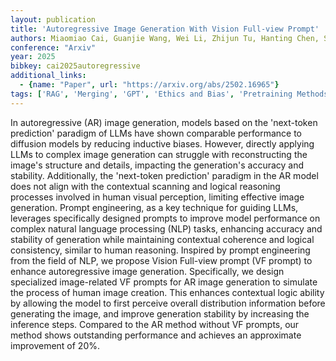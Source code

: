 ```yaml
---
layout: publication
title: 'Autoregressive Image Generation With Vision Full-view Prompt'
authors: Miaomiao Cai, Guanjie Wang, Wei Li, Zhijun Tu, Hanting Chen, Shaohui Lin, Jie Hu
conference: "Arxiv"
year: 2025
bibkey: cai2025autoregressive
additional_links:
  - {name: "Paper", url: "https://arxiv.org/abs/2502.16965"}
tags: ['RAG', 'Merging', 'GPT', 'Ethics and Bias', 'Pretraining Methods', 'Prompting']
---
```

In autoregressive (AR) image generation, models based on the 'next-token
prediction' paradigm of LLMs have shown comparable performance to diffusion
models by reducing inductive biases. However, directly applying LLMs to complex
image generation can struggle with reconstructing the image's structure and
details, impacting the generation's accuracy and stability. Additionally, the
'next-token prediction' paradigm in the AR model does not align with the
contextual scanning and logical reasoning processes involved in human visual
perception, limiting effective image generation. Prompt engineering, as a key
technique for guiding LLMs, leverages specifically designed prompts to improve
model performance on complex natural language processing (NLP) tasks, enhancing
accuracy and stability of generation while maintaining contextual coherence and
logical consistency, similar to human reasoning. Inspired by prompt engineering
from the field of NLP, we propose Vision Full-view prompt (VF prompt) to
enhance autoregressive image generation. Specifically, we design specialized
image-related VF prompts for AR image generation to simulate the process of
human image creation. This enhances contextual logic ability by allowing the
model to first perceive overall distribution information before generating the
image, and improve generation stability by increasing the inference steps.
Compared to the AR method without VF prompts, our method shows outstanding
performance and achieves an approximate improvement of 20%.
